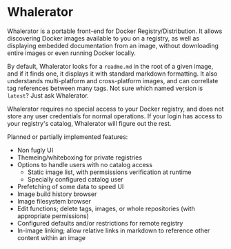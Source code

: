 # Whalerator

Whalerator is a portable front-end for Docker Registry/Distribution. It allows discovering Docker images available to you on a registry, as well as displaying embedded documentation from an image, without downloading entire images or even running Docker locally.

By default, Whalerator looks for a `readme.md` in the root of a given image, and if it finds one, it displays it with standard markdown formatting. It also understands multi-platform and cross-platform images, and can correllate tag references between many tags. Not sure which named version is `latest`? Just ask Whalerator.

Whalerator requires no special access to your Docker registry, and does not store any user credentials for normal operations. If your login has access to your registry's catalog, Whalerator will figure out the rest.

Planned or partially implemented features:
- Non fugly UI
- Themeing/whiteboxing for private registries
- Options to handle users with no catalog access
  - Static image list, with permsissions verification at runtime
  - Specially configured catalog user
- Prefetching of some data to speed UI
- Image build history browser
- Image filesystem browser
- Edit functions; delete tags, images, or whole repositories (with appropriate permissions)
- Configured defaults and/or restrictions for remote registry
- In-image linking; allow relative links in markdown to reference other content within an image
